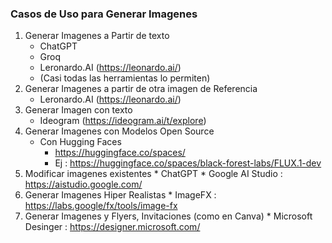 ### Casos de Uso para Generar Imagenes
1. Generar Imagenes a Partir de texto
      * ChatGPT
      * Groq
      * Leronardo.AI (https://leonardo.ai/)
      * (Casi todas las herramientas lo permiten) 
2. Generar Imagenes a partir de otra imagen de Referencia
      * Leronardo.AI (https://leonardo.ai/)
3. Generar Imagen con texto
      * Ideogram (https://ideogram.ai/t/explore)
4. Generar Imagenes con Modelos Open Source
      * Con Hugging Faces
           *  https://huggingface.co/spaces/
           * Ej : https://huggingface.co/spaces/black-forest-labs/FLUX.1-dev
5. Modificar imagenes existentes
       * ChatGPT
       * Google AI Studio : https://aistudio.google.com/
6. Generar Imagenes Hiper Realistas
       *  ImageFX : https://labs.google/fx/tools/image-fx
7. Generar Imagenes y Flyers, Invitaciones (como en Canva)
       * Microsoft Desinger : https://designer.microsoft.com/ 
